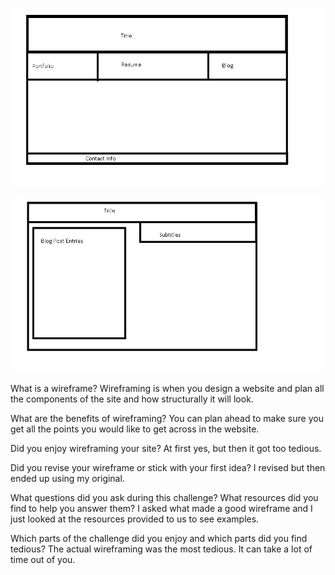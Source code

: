 ![image](/week-2/imgs/wireframe-index.png "Wireframe-Index")

![image](/week-2/imgs/wireframe-blog-index.png "Wireframe-Blog-Index")


What is a wireframe?
Wireframing is when you design a website and plan all the components of the site and how structurally it will look.

What are the benefits of wireframing?
You can plan ahead to make sure you get all the points you would like to get across in the website.

Did you enjoy wireframing your site?
At first yes, but then it got too tedious.

Did you revise your wireframe or stick with your first idea?
I revised but then ended up using my original.

What questions did you ask during this challenge? What resources did you find to help you answer them?
I asked what made a good wireframe and I just looked at the resources provided to us to see examples. 

Which parts of the challenge did you enjoy and which parts did you find tedious?
The actual wireframing was the most tedious. It can take a lot of time out of you.
